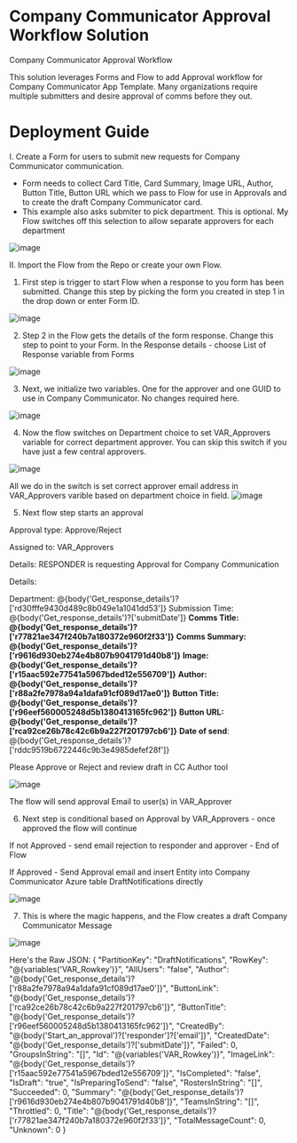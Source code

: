 # Company Communicator Approval Workflow Solution
Company Communicator Approval Workflow

This solution leverages Forms and Flow to add Approval workflow for Company Communicator App Template.  Many organizations require multiple submitters and desire approval of comms before they out.

# Deployment Guide
I. Create a Form for users to submit new requests for Company Communicator communication.
  - Form needs to collect Card Title, Card Summary, Image URL, Author, Button Title, Button URL which we pass to Flow for use in Approvals and to create the draft Company Communicator card.
  - This example also asks submiter to pick department.  This is optional.  My Flow switches off this selection to allow separate approvers for each department
  
  ![image](https://user-images.githubusercontent.com/54556057/112554428-ac4bde80-8d9c-11eb-844f-31cf39edcd63.png)
  
II. Import the Flow from the Repo or create your own Flow.

1. First step is trigger to start Flow when a response to you form has been submitted.  Change this step by picking the form you created in step 1 in the drop down or enter Form ID.

![image](https://user-images.githubusercontent.com/54556057/112661594-157b3280-8e2d-11eb-929b-de1bff00f720.png)

2. Step 2 in the Flow gets the details of the form response.  Change this step to point to your Form.  In the Response details - choose List of Response variable from Forms

![image](https://user-images.githubusercontent.com/54556057/112661975-84f12200-8e2d-11eb-9e40-b73ebe96edc7.png)

3. Next, we initialize two variables.  One for the approver and one GUID to use in Company Communicator.  No changes required here.

![image](https://user-images.githubusercontent.com/54556057/112662426-0ea0ef80-8e2e-11eb-9d3c-8bf9c83c7f99.png)

4. Now the flow switches on Department choice to set VAR_Approvers variable for correct department approver.  You can skip this switch if you have just a few central approvers.

![image](https://user-images.githubusercontent.com/54556057/112662511-27a9a080-8e2e-11eb-98ca-f035d050ed2f.png)

All we do in the switch is set correct approver email address in VAR_Approvers varible based on department choice in field.
![image](https://user-images.githubusercontent.com/54556057/112662739-6b9ca580-8e2e-11eb-825c-d2246daf1d94.png)

5. Next flow step starts an approval

Approval type:  Approve/Reject

Assigned to:  VAR_Approvers

Details:  RESPONDER is requesting Approval for Company Communication

Details:

Department: @{body('Get_response_details')?['rd30fffe9430d489c8b049e1a1041dd53']}
Submission Time: @{body('Get_response_details')?['submitDate']}
**Comms Title: @{body('Get_response_details')?['r77821ae347f240b7a180372e960f2f33']}**
**Comms Summary: @{body('Get_response_details')?['r9616d930eb274e4b807b9041791d40b8']}**
**Image: @{body('Get_response_details')?['r15aac592e77541a5967bded12e556709']}**
**Author: @{body('Get_response_details')?['r88a2fe7978a94a1dafa91cf089d17ae0']}**
**Button Title: @{body('Get_response_details')?['r96eef560005248d5b1380413165fc962']}**
**Button URL: @{body('Get_response_details')?['rca92ce26b78c42c6b9a227f201797cb6']}**
**Date of send**:  @{body('Get_response_details')?['rddc9519b6722446c9b3e4985defef28f']}

Please Approve or Reject and review draft in CC Author tool

![image](https://user-images.githubusercontent.com/54556057/112662946-a56dac00-8e2e-11eb-9020-4cacf806224b.png)

The flow will send approval Email to user(s) in VAR_Approver

6. Next step is conditional based on Approval by VAR_Approvers - once approved the flow will continue

If not Approved - send email rejection to responder and approver - End of Flow

If Approved - Send Approval email and insert Entity into Company Communicator Azure table DraftNotifications directly

![image](https://user-images.githubusercontent.com/54556057/112665506-845a8a80-8e31-11eb-8d3d-ea5b79167ed6.png)

7. This is where the magic happens, and the Flow creates a draft Company Communicator Message

![image](https://user-images.githubusercontent.com/54556057/112664223-1cf00b00-8e30-11eb-970a-76dc3442eb4d.png)

Here's the Raw JSON:
{
  "PartitionKey": "DraftNotifications",
  "RowKey": "@{variables('VAR_Rowkey')}",
  "AllUsers": "false",
  "Author": "@{body('Get_response_details')?['r88a2fe7978a94a1dafa91cf089d17ae0']}",
  "ButtonLink": "@{body('Get_response_details')?['rca92ce26b78c42c6b9a227f201797cb6']}",
  "ButtonTitle": "@{body('Get_response_details')?['r96eef560005248d5b1380413165fc962']}",
  "CreatedBy": "@{body('Start_an_approval')?['responder']?['email']}",
  "CreatedDate": "@{body('Get_response_details')?['submitDate']}",
  "Failed": 0,
  "GroupsInString": "[]",
  "Id": "@{variables('VAR_Rowkey')}",
  "ImageLink": "@{body('Get_response_details')?['r15aac592e77541a5967bded12e556709']}",
  "IsCompleted": "false",
  "IsDraft": "true",
  "IsPreparingToSend": "false",
  "RostersInString": "[]",
  "Succeeded": 0,
  "Summary": "@{body('Get_response_details')?['r9616d930eb274e4b807b9041791d40b8']}",
  "TeamsInString": "[]",
  "Throttled": 0,
  "Title": "@{body('Get_response_details')?['r77821ae347f240b7a180372e960f2f33']}",
  "TotalMessageCount": 0,
  "Unknown": 0
}
